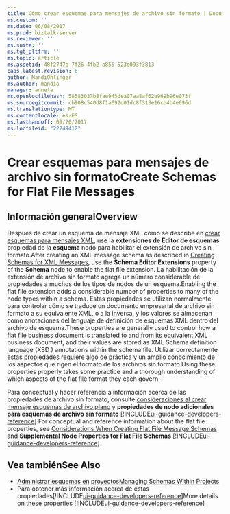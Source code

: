 ```yaml
---
title: Cómo crear esquemas para mensajes de archivo sin formato | Documentos de Microsoft
ms.custom: ''
ms.date: 06/08/2017
ms.prod: biztalk-server
ms.reviewer: ''
ms.suite: ''
ms.tgt_pltfrm: ''
ms.topic: article
ms.assetid: 48f2747b-7f26-4fb2-a855-523e093f3813
caps.latest.revision: 6
author: MandiOhlinger
ms.author: mandia
manager: anneta
ms.openlocfilehash: 58583037b8fae945dea07aa8af62e969b96e073f
ms.sourcegitcommit: cb908c540d8f1a692d01dc8f313e16cb4b4e696d
ms.translationtype: MT
ms.contentlocale: es-ES
ms.lasthandoff: 09/20/2017
ms.locfileid: "22249412"
---
```

# <a name="create-schemas-for-flat-file-messages"></a><span data-ttu-id="fe850-102">Crear esquemas para mensajes de archivo sin formato</span><span class="sxs-lookup"><span data-stu-id="fe850-102">Create Schemas for Flat File Messages</span></span>

## <a name="overview"></a><span data-ttu-id="fe850-103">Información general</span><span class="sxs-lookup"><span data-stu-id="fe850-103">Overview</span></span>
<span data-ttu-id="fe850-104">Después de crear un esquema de mensaje XML como se describe en [crear esquemas para mensajes XML](../core/how-to-create-schemas-for-xml-messages.md), use la **extensiones de Editor de esquemas** propiedad de la **esquema** nodo para habilitar el extensión de archivo sin formato.</span><span class="sxs-lookup"><span data-stu-id="fe850-104">After creating an XML message schema as described in [Creating Schemas for XML Messages](../core/how-to-create-schemas-for-xml-messages.md), use the **Schema Editor Extensions** property of the **Schema** node to enable the flat file extension.</span></span> <span data-ttu-id="fe850-105">La habilitación de la extensión de archivo sin formato agrega un número considerable de propiedades a muchos de los tipos de nodos de un esquema.</span><span class="sxs-lookup"><span data-stu-id="fe850-105">Enabling the flat file extension adds a considerable number of properties to many of the node types within a schema.</span></span> <span data-ttu-id="fe850-106">Estas propiedades se utilizan normalmente para controlar cómo se traduce un documento empresarial de archivo sin formato a su equivalente XML, o a la inversa, y los valores se almacenan como anotaciones del lenguaje de definición de esquemas XML dentro del archivo de esquema.</span><span class="sxs-lookup"><span data-stu-id="fe850-106">These properties are generally used to control how a flat file business document is translated to and from its equivalent XML business document, and their values are stored as XML Schema definition language (XSD ) annotations within the schema file.</span></span> <span data-ttu-id="fe850-107">Utilizar correctamente estas propiedades requiere algo de práctica y un amplio conocimiento de los aspectos que rigen el formato de los archivos sin formato.</span><span class="sxs-lookup"><span data-stu-id="fe850-107">Using these properties properly takes some practice and a thorough understanding of which aspects of the flat file format they each govern.</span></span> 

<span data-ttu-id="fe850-108">Para conceptual y hacer referencia a información acerca de las propiedades de archivo sin formato, consulte [consideraciones al crear mensaje esquemas de archivo plano](../core/considerations-when-creating-flat-file-message-schemas.md) y **propiedades de nodo adicionales para esquemas de archivo sin formato** [!INCLUDE[ui-guidance-developers-reference](../includes/ui-guidance-developers-reference.md)].</span><span class="sxs-lookup"><span data-stu-id="fe850-108">For conceptual and reference information about the flat file properties, see [Considerations When Creating Flat File Message Schemas](../core/considerations-when-creating-flat-file-message-schemas.md) and **Supplemental Node Properties for Flat File Schemas** [!INCLUDE[ui-guidance-developers-reference](../includes/ui-guidance-developers-reference.md)].</span></span>  
  
## <a name="see-also"></a><span data-ttu-id="fe850-109">Vea también</span><span class="sxs-lookup"><span data-stu-id="fe850-109">See Also</span></span>  
-  [<span data-ttu-id="fe850-110">Administrar esquemas en proyectos</span><span class="sxs-lookup"><span data-stu-id="fe850-110">Managing Schemas Within Projects</span></span>](../core/managing-schemas-within-projects.md)
-  <span data-ttu-id="fe850-111">Para obtener más información acerca de estas propiedades[!INCLUDE[ui-guidance-developers-reference](../includes/ui-guidance-developers-reference.md)]</span><span class="sxs-lookup"><span data-stu-id="fe850-111">More details on these properties [!INCLUDE[ui-guidance-developers-reference](../includes/ui-guidance-developers-reference.md)]</span></span>